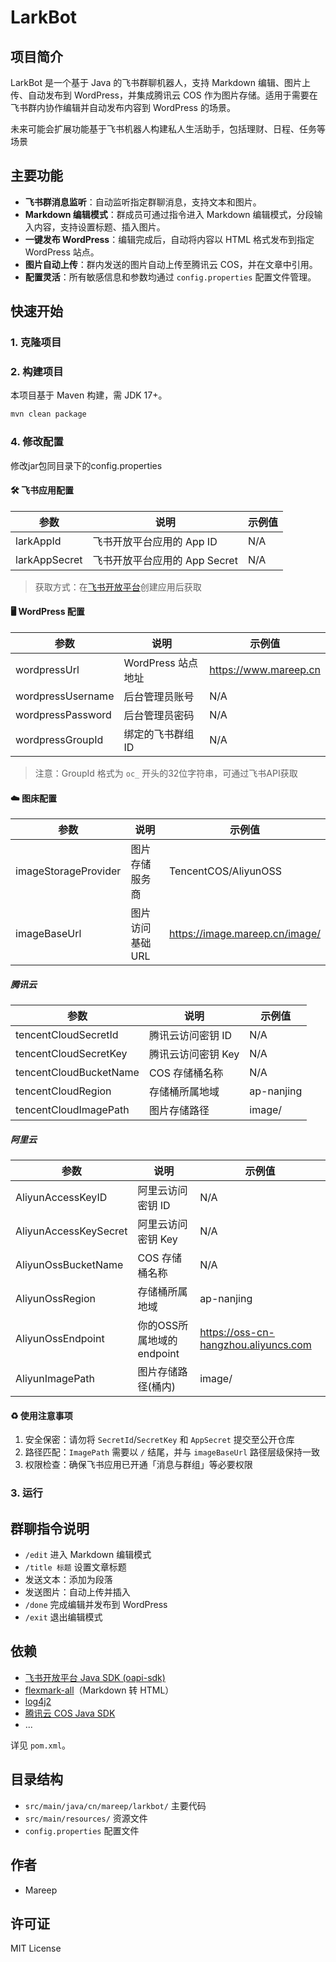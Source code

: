 # LarkBot

## 项目简介

LarkBot 是一个基于 Java 的飞书群聊机器人，支持 Markdown 编辑、图片上传、自动发布到 WordPress，并集成腾讯云 COS 作为图片存储。适用于需要在飞书群内协作编辑并自动发布内容到 WordPress 的场景。

未来可能会扩展功能基于飞书机器人构建私人生活助手，包括理财、日程、任务等场景
## 主要功能

- **飞书群消息监听**：自动监听指定群聊消息，支持文本和图片。
- **Markdown 编辑模式**：群成员可通过指令进入 Markdown 编辑模式，分段输入内容，支持设置标题、插入图片。
- **一键发布 WordPress**：编辑完成后，自动将内容以 HTML 格式发布到指定 WordPress 站点。
- **图片自动上传**：群内发送的图片自动上传至腾讯云 COS，并在文章中引用。
- **配置灵活**：所有敏感信息和参数均通过 `config.properties` 配置文件管理。

## 快速开始

### 1. 克隆项目

### 2. 构建项目

本项目基于 Maven 构建，需 JDK 17+。

```bash
mvn clean package
```


### 4. 修改配置
修改jar包同目录下的config.properties

#### 🛠 飞书应用配置
| 参数            | 说明                        | 示例值 |
|-----------------|---------------------------|-----|
| larkAppId       | 飞书开放平台应用的 App ID      | N/A |
| larkAppSecret   | 飞书开放平台应用的 App Secret  | N/A |

> 获取方式：在[飞书开放平台](https://open.feishu.cn/)创建应用后获取

#### 🖥 WordPress 配置
| 参数                | 说明                          | 示例值                   |
|--------------------|-----------------------------|-----------------------|
| wordpressUrl       | WordPress 站点地址            | https://www.mareep.cn |
| wordpressUsername  | 后台管理员账号                 | N/A                   |
| wordpressPassword  | 后台管理员密码                 | N/A                   |
| wordpressGroupId   | 绑定的飞书群组ID               | N/A                   |

> 注意：GroupId 格式为 `oc_` 开头的32位字符串，可通过飞书API获取

#### ☁️ 图床配置
| 参数                      | 说明                    | 示例值                            |
|--------------------------|-----------------------|--------------------------------|
| imageStorageProvider     | 图片存储服务商             | TencentCOS/AliyunOSS                    |
| imageBaseUrl             | 图片访问基础URL           | https://image.mareep.cn/image/ |
##### 腾讯云
| 参数                      | 说明                    | 示例值                            |
|--------------------------|-----------------------|--------------------------------|
| tencentCloudSecretId     | 腾讯云访问密钥 ID          | N/A                            |
| tencentCloudSecretKey    | 腾讯云访问密钥 Key         | N/A                            |
| tencentCloudBucketName   | COS 存储桶名称           | N/A                            |
| tencentCloudRegion       | 存储桶所属地域            | ap-nanjing                     |
| tencentCloudImagePath    | 图片存储路径              | image/                         |

##### 阿里云
| 参数                      | 说明                 | 示例值                            |
|--------------------------|--------------------|--------------------------------|
| AliyunAccessKeyID     | 阿里云访问密钥 ID         | N/A                            |
| AliyunAccessKeySecret    | 阿里云访问密钥 Key        | N/A                            |
| AliyunOssBucketName   | COS 存储桶名称          | N/A                            |
| AliyunOssRegion       | 存储桶所属地域            | ap-nanjing                     |
| AliyunOssEndpoint    | 你的OSS所属地域的endpoint |  https://oss-cn-hangzhou.aliyuncs.com                        |
| AliyunImagePath    | 图片存储路径(桶内)         | image/                         |


#### ♻️ 使用注意事项
1. 安全保密：请勿将 `SecretId`/`SecretKey` 和 `AppSecret` 提交至公开仓库
2. 路径匹配：`ImagePath` 需要以 `/` 结尾，并与 `imageBaseUrl` 路径层级保持一致
3. 权限检查：确保飞书应用已开通「消息与群组」等必要权限

### 3. 运行



## 群聊指令说明

- `/edit` 进入 Markdown 编辑模式
- `/title 标题` 设置文章标题
- 发送文本：添加为段落
- 发送图片：自动上传并插入
- `/done` 完成编辑并发布到 WordPress
- `/exit` 退出编辑模式

## 依赖

- [飞书开放平台 Java SDK (oapi-sdk)](https://github.com/larksuite/oapi-sdk-java)
- [flexmark-all](https://github.com/vsch/flexmark-java)（Markdown 转 HTML）
- [log4j2](https://logging.apache.org/log4j/2.x/)
- [腾讯云 COS Java SDK](https://github.com/tencentyun/cos-java-sdk-v5)
- ...

详见 `pom.xml`。

## 目录结构

- `src/main/java/cn/mareep/larkbot/` 主要代码
- `src/main/resources/` 资源文件
- `config.properties` 配置文件

## 作者

- Mareep

## 许可证

MIT License 